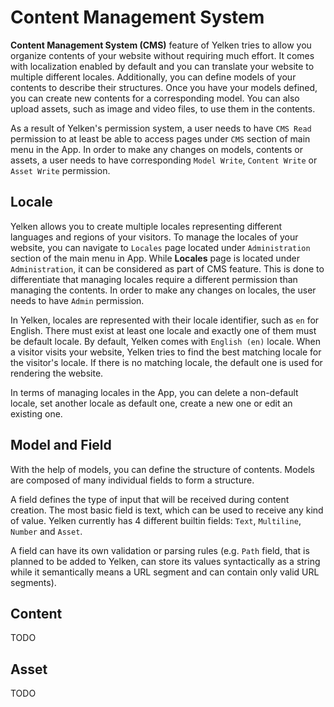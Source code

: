 # Content Management System

**Content Management System (CMS)** feature of Yelken tries to allow you organize contents of your website without requiring much effort.
It comes with localization enabled by default and you can translate your website to multiple different locales.
Additionally, you can define models of your contents to describe their structures.
Once you have your models defined, you can create new contents for a corresponding model.
You can also upload assets, such as image and video files, to use them in the contents.

As a result of Yelken's permission system, a user needs to have `CMS Read` permission to at least be able to access pages under `CMS` section of main menu in the App.
In order to make any changes on models, contents or assets, a user needs to have corresponding `Model Write`, `Content Write` or `Asset Write` permission.

## Locale
Yelken allows you to create multiple locales representing different languages and regions of your visitors.
To manage the locales of your website, you can navigate to `Locales` page located under `Administration` section of the main menu in App.
While **Locales** page is located under `Administration`, it can be considered as part of CMS feature.
This is done to differentiate that managing locales require a different permission than managing the contents.
In order to make any changes on locales, the user needs to have `Admin` permission.

In Yelken, locales are represented with their locale identifier, such as `en` for English.
There must exist at least one locale and exactly one of them must be default locale.
By default, Yelken comes with `English (en)` locale.
When a visitor visits your website, Yelken tries to find the best matching locale for the visitor's locale.
If there is no matching locale, the default one is used for rendering the website.

In terms of managing locales in the App, you can delete a non-default locale, set another locale as default one, create a new one or edit an existing one.

## Model and Field
With the help of models, you can define the structure of contents. Models are composed of many individual fields to form a structure.

A field defines the type of input that will be received during content creation.
The most basic field is text, which can be used to receive any kind of value.
Yelken currently has 4 different builtin fields: `Text`, `Multiline`, `Number` and `Asset`.
<!-- A special type of field is enums, where possible values are already specified. -->
A field can have its own validation or parsing rules (e.g. `Path` field, that is planned to be added to Yelken, can store its values syntactically as a string while it semantically means a URL segment and can contain only valid URL segments).

## Content

TODO

## Asset

TODO
